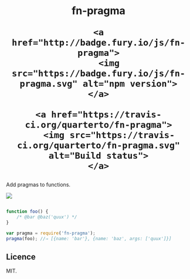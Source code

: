 <h1 align="center">
	fn-pragma <br>

	<a href="http://badge.fury.io/js/fn-pragma">
		<img src="https://badge.fury.io/js/fn-pragma.svg" alt="npm version">
	</a>

	<a href="https://travis-ci.org/quarterto/fn-pragma">
		<img src="https://travis-ci.org/quarterto/fn-pragma.svg" alt="Build status">
	</a>
</h1>

Add pragmas to functions.

![](http://i.imgur.com/PLTZJRh.gif)

```js

function foo() {
	/* @bar @baz('quux') */
}

var pragma = require('fn-pragma');
pragma(foo); //⇒ [{name: 'bar'}, {name: 'baz', args: ['quux']}]
```

Licence
---

MIT.